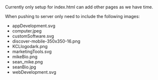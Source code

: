 Currently only setup for index.html can add other pages as we have time.

When pushing to server only need to include the following images:
* appDevelopment.svg
* computer.jpeg
* customSoftware.svg
* discover-mobile-350x350-16.png
* KCLlogodark.png
* marketingTools.svg
* mikeBio.png
* sean_mike.png
* seanBio.jpg
* webDevelopment.svg